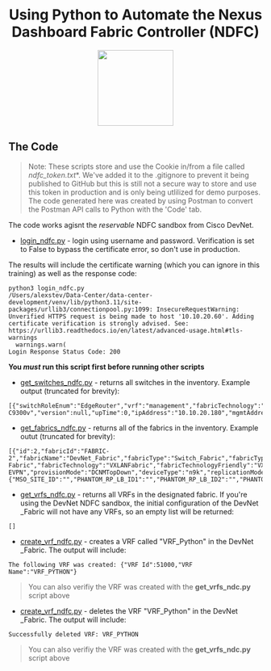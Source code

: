 <h1 align="center">Using Python to Automate the Nexus Dashboard Fabric Controller (NDFC)</h1>
<p align="center">
<img src="" width="150">
</p>

## The Code

> Note: These scripts store and use the Cookie in/from a file called *ndfc_token.txt**. We've added it to the .gitignore to prevent it being published to GitHub but this is still not a secure way to store and use this token in production and is only being utlilized for demo purposes.
The code generated here was created by using Postman to convert the Postman API calls to Python with the 'Code' tab. 

The code works agisnt the *reservable* NDFC sandbox from Cisco DevNet.

- [login_ndfc.py](./login_ndfc.py) - login using username and password. Verification is set to False to bypass the certificate error, so don't use in production.

The results will include the certificate warning (which you can ignore in this training) as well as the response code:

```
python3 login_ndfc.py 
/Users/alexstev/Data-Center/data-center-development/venv/lib/python3.11/site-packages/urllib3/connectionpool.py:1099: InsecureRequestWarning: Unverified HTTPS request is being made to host '10.10.20.60'. Adding certificate verification is strongly advised. See: https://urllib3.readthedocs.io/en/latest/advanced-usage.html#tls-warnings
  warnings.warn(
Login Response Status Code: 200
```

**You *must* run this script first before running other scripts**


- [get_switches_ndfc.py](./lget_switches_ndfc.py) - returns all switches in the inventory. Example output (truncated for brevity):

```
[{"switchRoleEnum":"EdgeRouter","vrf":"management","fabricTechnology":"External","deviceType":"External","fabricId":3,"name":null,"domainID":0,"wwn":null,"membership":null,"ports":0,"model":"N9K-C9300v","version":null,"upTime":0,"ipAddress":"10.10.20.180","mgmtAddress":null,"vendor":"Cisco","displayHdrs":null,"displayValues":null,"colDBId":0,"fid":0,"isLan":false,"is_smlic_enabled":false,"present":true,
```


- [get_fabrics_ndfc.py](./lget_fabrics_ndfc.py) - returns all of the fabrics in the inventory. Example outut (truncated for brevity):

```
[{"id":2,"fabricId":"FABRIC-2","fabricName":"DevNet_Fabric","fabricType":"Switch_Fabric","fabricTypeFriendly":"Switch Fabric","fabricTechnology":"VXLANFabric","fabricTechnologyFriendly":"VXLAN EVPN","provisionMode":"DCNMTopDown","deviceType":"n9k","replicationMode":"Multicast","operStatus":"MINOR","asn":"65001","siteId":"65001","templateName":"Easy_Fabric","nvPairs":{"MSO_SITE_ID":"","PHANTOM_RP_LB_ID1":"","PHANTOM_RP_LB_ID2":"","PHANTOM_RP_LB_ID3":"","IBGP_PEER_TEMPLATE":"","PHANTOM_RP_LB_ID4":"",
```

- [get_vrfs_ndfc.py](./get_vrfs_ndfc.py) - returns all VRFs in the designated fabric. If you're using the DevNet NDFC sandbox, the initial configuration of the DevNet _Fabric will not have any VRFs, so an empty list will be returned:

```
[]
```


- [create_vrf_ndfc.py](./create_vrf_ndfc.py) - creates a VRF called "VRF_Python" in the DevNet _Fabric. The output will include:

```
The following VRF was created: {"VRF Id":51000,"VRF Name":"VRF_PYTHON"}
```

> You can also verifiy the VRF was created with the **get_vrfs_ndc.py** script above

- [create_vrf_ndfc.py](./delete_vrf_ndfc.py) - deletes the VRF "VRF_Python" in the DevNet _Fabric. The output will include:

```
Successfully deleted VRF: VRF_PYTHON
```

> You can also verifiy the VRF was created with the **get_vrfs_ndc.py** script above